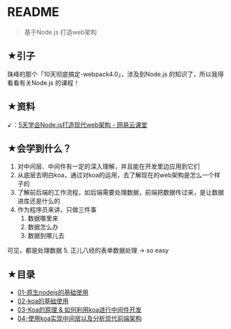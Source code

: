 # README

> 基于Node.js 打造web架构

## ★引子

珠峰的那个「10天彻底搞定-webpack4.0」，涉及到Node.js 的知识了，所以我得看看有关Node.js 的课程！

## ★资料

➹：[5天学会Node.js打造现代web架构 - 网易云课堂](https://study.163.com/course/courseMain.htm?courseId=1209649806)

## ★会学到什么？

1. 对中间层、中间件有一定的深入理解，并且能在开发里边应用到它们
2. 从底层去明白koa，通过对koa的运用，去了解现在的web架构是怎么一个样子的
3. 了解前后端的工作流程，如后端需要处理数据，前端把数据传过来，是让数据进库还是什么的
4. 作为程序员来讲，只做三件事
   1. 数据哪里来
   2. 数据怎么办
   3. 数据到哪儿去
  
  可见，都是处理数据
5. 正儿八经的表单数据处理 -> so easy

## ★目录

- [01-原生nodejs的基础使用](./01.md)
- [02-koa的基础使用](./02.md)
- [03-Koa的原理 & 如何利用koa进行中间件开发](./03.md)
- [04-使用koa实现中间层以及分析现代前端架构](./04.md)